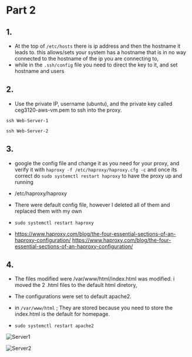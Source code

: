 # Part 2
## 1. 
* At the top of `/etc/hosts` there is ip address and then the hostname it leads to. this allows/sets your system has a hostname that is in no way connected to the hostname of the ip you are connecting to, 
* while in the `.ssh/config` file you need to direct the key to it, and set hostname and users


## 2. 
* Use the private IP, username (ubuntu), and the private key called ceg3120-aws-vm.pem to ssh into the proxy.

 
```
ssh Web-Server-1

ssh Web-Server-2
```

## 3.
* google the config file and change it as you need for your proxy, and verify it with `haproxy -f /etc/haproxy/haproxy.cfg -c` and once its correct do `sudo systemctl restart haproxy` to have the proxy up and running

* /etc/haproxy/haproxy

* There were default config file, however I deleted all of them and replaced them with my own

* `sudo systemctl restart haproxy`

* https://www.haproxy.com/blog/the-four-essential-sections-of-an-haproxy-configuration/ https://www.haproxy.com/blog/the-four-essential-sections-of-an-haproxy-configuration/

## 4.
* The files modified were /var/www/html/index.html was modified. i moved the 2 .html files to the default html diretory, 

* The configurations were set to default apache2.

* in `/var/www/html` ; They are stored because you need to store the index.html is the default for homepage.

* `sudo systemctl restart apache2`


![Server1](https://user-images.githubusercontent.com/70331126/158909006-c3817fa9-4a98-419d-b625-2bf3efb8c72b.png)

![Server2](https://user-images.githubusercontent.com/70331126/158909015-3e8c4a47-ae66-4190-aa84-e9395b54bce9.png)
